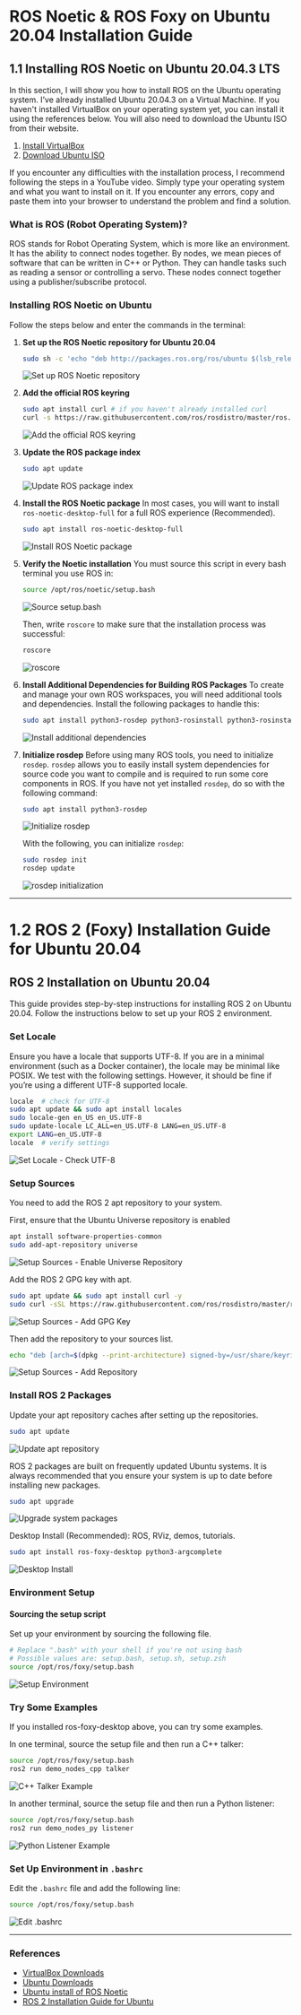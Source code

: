 # ROS Noetic & ROS Foxy on Ubuntu 20.04 Installation Guide

## 1.1 Installing ROS Noetic on Ubuntu 20.04.3 LTS

In this section, I will show you how to install ROS on the Ubuntu operating system. I’ve already installed Ubuntu 20.04.3 on a Virtual Machine. If you haven't installed VirtualBox on your operating system yet, you can install it using the references below. You will also need to download the Ubuntu ISO from their website.

1. [Install VirtualBox](https://www.virtualbox.org/wiki/Downloads)
2. [Download Ubuntu ISO](https://ubuntu.com/download/desktop)

If you encounter any difficulties with the installation process, I recommend following the steps in a YouTube video. Simply type your operating system and what you want to install on it. If you encounter any errors, copy and paste them into your browser to understand the problem and find a solution.

### What is ROS (Robot Operating System)?

ROS stands for Robot Operating System, which is more like an environment. It has the ability to connect nodes together. By nodes, we mean pieces of software that can be written in C++ or Python. They can handle tasks such as reading a sensor or controlling a servo. These nodes connect together using a publisher/subscribe protocol.

### Installing ROS Noetic on Ubuntu

Follow the steps below and enter the commands in the terminal:

1. **Set up the ROS Noetic repository for Ubuntu 20.04**
    ```sh
    sudo sh -c 'echo "deb http://packages.ros.org/ros/ubuntu $(lsb_release -sc) main" > /etc/apt/sources.list.d/ros-latest.list'
    ```
    ![Set up ROS Noetic repository](https://github.com/shathalshehri/ROS-Noetic-Installation/blob/main/14.png)

2. **Add the official ROS keyring**
    ```sh
    sudo apt install curl # if you haven't already installed curl
    curl -s https://raw.githubusercontent.com/ros/rosdistro/master/ros.asc | sudo apt-key add -
    ```
    ![Add the official ROS keyring](https://github.com/shathalshehri/ROS-Noetic-Installation/blob/main/15.png)

3. **Update the ROS package index**
    ```sh
    sudo apt update
    ```
    ![Update ROS package index](https://github.com/shathalshehri/ROS-Noetic-Installation/blob/main/update.png)

4. **Install the ROS Noetic package**
    In most cases, you will want to install `ros-noetic-desktop-full` for a full ROS experience (Recommended).
    ```sh
    sudo apt install ros-noetic-desktop-full
    ```
    ![Install ROS Noetic package](https://github.com/shathalshehri/ROS-Noetic-Installation/blob/main/19.png)

5. **Verify the Noetic installation**
    You must source this script in every bash terminal you use ROS in:
    ```sh
    source /opt/ros/noetic/setup.bash
    ```
    ![Source setup.bash](https://github.com/shathalshehri/ROS-Noetic-Installation/blob/main/20.png)

    Then, write `roscore` to make sure that the installation process was successful:
    ```sh
    roscore
    ```
    ![roscore](https://github.com/shathalshehri/ROS-Noetic-Installation/blob/main/21.png)
   
7. **Install Additional Dependencies for Building ROS Packages**
    To create and manage your own ROS workspaces, you will need additional tools and dependencies. Install the following packages to handle this:
    ```sh
    sudo apt install python3-rosdep python3-rosinstall python3-rosinstall-generator python3-wstool build-essential
    ```
    ![Install additional dependencies](https://github.com/shathalshehri/ROS-Noetic-Installation/blob/main/26.png)

8. **Initialize rosdep**
    Before using many ROS tools, you need to initialize `rosdep`. `rosdep` allows you to easily install system dependencies for source code you want to compile and is required to run some core components in ROS. If you have not yet installed `rosdep`, do so with the following command:
    ```sh
    sudo apt install python3-rosdep
    ```
    ![Initialize rosdep](https://github.com/shathalshehri/ROS-Noetic-Installation/blob/main/27.png)

    With the following, you can initialize `rosdep`:
    ```sh
    sudo rosdep init
    rosdep update
    ```
    ![rosdep initialization](https://github.com/shathalshehri/ROS-Noetic-Installation/blob/main/28.png)
---
# 1.2 ROS 2 (Foxy) Installation Guide for Ubuntu 20.04

## ROS 2 Installation on Ubuntu 20.04

This guide provides step-by-step instructions for installing ROS 2 on Ubuntu 20.04. Follow the instructions below to set up your ROS 2 environment.

### Set Locale

Ensure you have a locale that supports UTF-8. If you are in a minimal environment (such as a Docker container), the locale may be minimal like POSIX. We test with the following settings. However, it should be fine if you’re using a different UTF-8 supported locale.

```sh
locale  # check for UTF-8
sudo apt update && sudo apt install locales
sudo locale-gen en_US en_US.UTF-8
sudo update-locale LC_ALL=en_US.UTF-8 LANG=en_US.UTF-8
export LANG=en_US.UTF-8
locale  # verify settings
```
![Set Locale - Check UTF-8](https://github.com/shathalshehri/ROS-Noetic-Installation/blob/main/setlocale.png)

### Setup Sources
You need to add the ROS 2 apt repository to your system.

First, ensure that the Ubuntu Universe repository is enabled

```sh
apt install software-properties-common
sudo add-apt-repository universe
```
![Setup Sources - Enable Universe Repository](https://github.com/shathalshehri/ROS-Noetic-Installation/blob/main/SetUpSources.png)

Add the ROS 2 GPG key with apt.

```sh
sudo apt update && sudo apt install curl -y
sudo curl -sSL https://raw.githubusercontent.com/ros/rosdistro/master/ros.key -o /usr/share/keyrings/ros-archive-keyring.gpg
```
![Setup Sources - Add GPG Key](https://github.com/shathalshehri/ROS-Noetic-Installation/blob/main/ROS2GPGkey-with-apt.png)

Then add the repository to your sources list.


```sh
echo "deb [arch=$(dpkg --print-architecture) signed-by=/usr/share/keyrings/ros-archive-keyring.gpg] http://packages.ros.org/ros2/ubuntu $(. /etc/os-release && echo $UBUNTU_CODENAME) main" | sudo tee /etc/apt/sources.list.d/ros2.list > /dev/null
```
![Setup Sources - Add Repository](https://github.com/shathalshehri/ROS-Noetic-Installation/blob/main/add-repo-to-sourcesList.png)

### Install ROS 2 Packages
Update your apt repository caches after setting up the repositories.
```sh
sudo apt update
```
![Update apt repository](https://github.com/shathalshehri/ROS-Noetic-Installation/blob/main/update.png)

ROS 2 packages are built on frequently updated Ubuntu systems. It is always recommended that you ensure your system is up to date before installing new packages.
```sh
sudo apt upgrade
```
![Upgrade system packages](https://github.com/shathalshehri/ROS-Noetic-Installation/blob/main/upgrade.png)

Desktop Install (Recommended): ROS, RViz, demos, tutorials.
```sh
sudo apt install ros-foxy-desktop python3-argcomplete
```
![Desktop Install](https://github.com/shathalshehri/ROS-Noetic-Installation/blob/main/Desktop%20Install.png)

### Environment Setup
#### Sourcing the setup script

Set up your environment by sourcing the following file.
```sh
# Replace ".bash" with your shell if you're not using bash
# Possible values are: setup.bash, setup.sh, setup.zsh
source /opt/ros/foxy/setup.bash
```
![Setup Environment](https://github.com/shathalshehri/ROS-Noetic-Installation/blob/main/SetupEnvironment.png)


### Try Some Examples
If you installed ros-foxy-desktop above, you can try some examples.

In one terminal, source the setup file and then run a C++ talker:
```sh
source /opt/ros/foxy/setup.bash
ros2 run demo_nodes_cpp talker
```
![C++ Talker Example](https://github.com/shathalshehri/ROS-Noetic-Installation/blob/main/example%3Atalker.png)

In another terminal, source the setup file and then run a Python listener:
```sh
source /opt/ros/foxy/setup.bash
ros2 run demo_nodes_py listener
```
![Python Listener Example](https://github.com/shathalshehri/ROS-Noetic-Installation/blob/main/example%3Alistener.png)

### Set Up Environment in `.bashrc`

Edit the `.bashrc` file and add the following line:

```sh
source /opt/ros/foxy/setup.bash
```
![Edit .bashrc](https://github.com/shathalshehri/ROS-Noetic-Installation/blob/main/write_on_bashrc.png)

---
### References

- [VirtualBox Downloads](https://www.virtualbox.org/wiki/Downloads)
- [Ubuntu Downloads](https://ubuntu.com/download/desktop)
- [Ubuntu install of ROS Noetic](https://wiki.ros.org/noetic/Installation/Ubuntu)
- [ROS 2 Installation Guide for Ubuntu](https://docs.ros.org/en/foxy/Installation/Ubuntu-Install-Debians.html)
